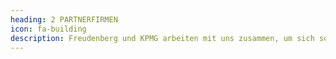 ```yaml
---
heading: 2 PARTNERFIRMEN
icon: fa-building
description: Freudenberg und KPMG arbeiten mit uns zusammen, um sich sozial und ökologisch zu engagieren. Sie stellen Firmengrundstücke zur Verfügung, auf denen die Bienenvölker bewirtschaftet werden.
---
```

